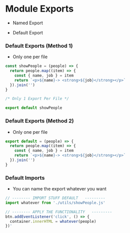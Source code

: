 # Module Exports

* Named Export

* Default Export

### Default Exports (Method 1)

- Only one per file 

```javascript
const showPeople = (people) => {
  return people.map((item) => {
    const { name, job } = item
    return `<p>${name}-> <strong>${job}</strong></p>`
  }).join('')
}

/* Only 1 Export Per File */

export default showPeople
```

### Default Exports (Method 2)

- Only one per file 

```javascript
export default = (people) => {
  return people.map((item) => {
    const { name, job } = item
    return `<p>${name}-> <strong>${job}</strong></p>`
  }).join('')
}
```

### Default Imports

* You can name the export whatever you want

```js
// -------- IMPORT STUFF DEFAULT   ---------
import whatever from './utils/showPeople.js'

// -------- APPLY THE FUNCTIONALITY   ---------
btn.addEventListener('click', () => {
  container.innerHTML = whatever(people)
})'
```


